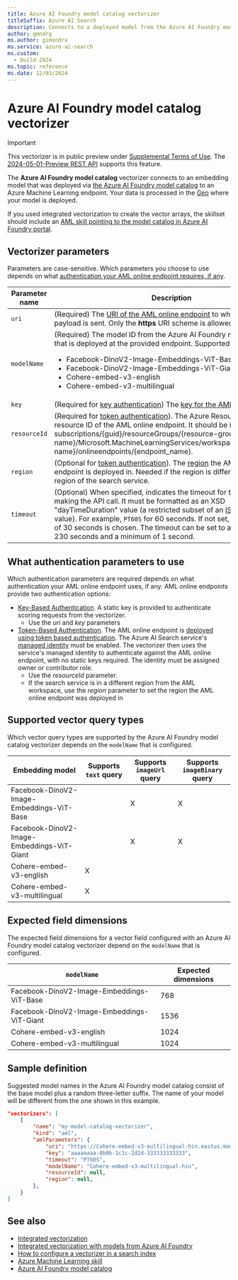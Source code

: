 ```yaml
---
title: Azure AI Foundry model catalog vectorizer
titleSuffix: Azure AI Search
description: Connects to a deployed model from the Azure AI Foundry model catalog at query time.
author: gmndrg
ms.author: gimondra
ms.service: azure-ai-search
ms.custom:
  - build-2024
ms.topic: reference
ms.date: 12/03/2024
---
```


#	Azure AI Foundry model catalog vectorizer

> [!IMPORTANT]
> This vectorizer is in public preview under [Supplemental Terms of Use](https://azure.microsoft.com/support/legal/preview-supplemental-terms/). The [2024-05-01-Preview REST API](/rest/api/searchservice/indexes/create-or-update?view=rest-searchservice-2024-05-01-Preview&preserve-view=true) supports this feature.

The **Azure AI Foundry model catalog** vectorizer connects to an embedding model that was deployed via [the Azure AI Foundry model catalog](/azure/ai-foundry/how-to/model-catalog) to an Azure Machine Learning endpoint. Your data is processed in the [Geo](https://azure.microsoft.com/explore/global-infrastructure/data-residency/) where your model is deployed. 

If you used integrated vectorization to create the vector arrays, the skillset should include an [AML skill pointing to the model catalog in Azure AI Foundry portal](cognitive-search-aml-skill.md).

## Vectorizer parameters

Parameters are case-sensitive. Which parameters you choose to use depends on what [authentication your AML online endpoint requires, if any](#WhatParametersToUse).

| Parameter name | Description |
|--------------------|-------------|
| `uri` | (Required) The [URI of the AML online endpoint](../machine-learning/how-to-authenticate-online-endpoint.md) to which the _JSON_ payload is sent. Only the **https** URI scheme is allowed. |
| `modelName` | (Required) The model ID from the Azure AI Foundry model catalog that is deployed at the provided endpoint. Supported models are: <ul><li>Facebook-DinoV2-Image-Embeddings-ViT-Base </li><li>Facebook-DinoV2-Image-Embeddings-ViT-Giant </li><li>Cohere-embed-v3-english </li><li>Cohere-embed-v3-multilingual</ul> |
| `key` | (Required for [key authentication](#WhatParametersToUse)) The [key for the AML online endpoint](../machine-learning/how-to-authenticate-online-endpoint.md). |
| `resourceId` | (Required for [token authentication](#WhatParametersToUse)). The Azure Resource Manager resource ID of the AML online endpoint. It should be in the format subscriptions/{guid}/resourceGroups/{resource-group-name}/Microsoft.MachineLearningServices/workspaces/{workspace-name}/onlineendpoints/{endpoint_name}. |
| `region` | (Optional for [token authentication](#WhatParametersToUse)). The [region](https://azure.microsoft.com/global-infrastructure/regions/) the AML online endpoint is deployed in. Needed if the region is different from the region of the search service. |
| `timeout` | (Optional) When specified, indicates the timeout for the http client making the API call. It must be formatted as an XSD "dayTimeDuration" value (a restricted subset of an [ISO 8601 duration](https://www.w3.org/TR/xmlschema11-2/#dayTimeDuration) value). For example, `PT60S` for 60 seconds. If not set, a default value of 30 seconds is chosen. The timeout can be set to a maximum of 230 seconds and a minimum of 1 second. |

<a name="WhatParametersToUse"></a>

## What authentication parameters to use

Which authentication parameters are required depends on what authentication your AML online endpoint uses, if any. AML online endpoints provide two authentication options:

* [Key-Based Authentication](../machine-learning/how-to-authenticate-online-endpoint.md). A static key is provided to authenticate scoring requests from the vectorizer.
  * Use the _uri_ and _key_ parameters
* [Token-Based Authentication](../machine-learning/how-to-authenticate-online-endpoint.md). The AML online endpoint is [deployed using token based authentication](../machine-learning/how-to-authenticate-online-endpoint.md). The Azure AI Search service's [managed identity](/azure/active-directory/managed-identities-azure-resources/overview) must be enabled. The vectorizer then uses the service's managed identity to authenticate against the AML online endpoint, with no static keys required. The identity must be assigned owner or contributor role.
  * Use the _resourceId_ parameter.
  * If the search service is in a different region from the AML workspace, use the _region_ parameter to set the region the AML online endpoint was deployed in

## Supported vector query types

Which vector query types are supported by the Azure AI Foundry model catalog vectorizer depends on the `modelName` that is configured.

| Embedding model | Supports `text` query | Supports `imageUrl` query | Supports `imageBinary` query |
|--------------------|-------------|-------------|-------------|
| Facebook-DinoV2-Image-Embeddings-ViT-Base |  | X | X |
| Facebook-DinoV2-Image-Embeddings-ViT-Giant |  | X | X |
| Cohere-embed-v3-english | X |  |  |
| Cohere-embed-v3-multilingual | X |  |  |

## Expected field dimensions

The expected field dimensions for a vector field configured with an Azure AI Foundry model catalog vectorizer depend on the `modelName` that is configured.

| `modelName` | Expected dimensions |
|--------------------|-------------|
| Facebook-DinoV2-Image-Embeddings-ViT-Base | 768 |
| Facebook-DinoV2-Image-Embeddings-ViT-Giant | 1536 |
| Cohere-embed-v3-english | 1024 |
| Cohere-embed-v3-multilingual | 1024 |

## Sample definition

Suggested model names in the Azure AI Foundry model catalog consist of the base model plus a random three-letter suffix. The name of your model will be different from the one shown in this example.

```json
"vectorizers": [
    {
        "name": "my-model-catalog-vectorizer",
        "kind": "aml",
        "amlParameters": {
            "uri": "https://Cohere-embed-v3-multilingual-hin.eastus.models.ai.azure.com",
            "key": "aaaaaaaa-0b0b-1c1c-2d2d-333333333333",
            "timeout": "PT60S",
            "modelName": "Cohere-embed-v3-multilingual-hin",
            "resourceId": null,
            "region": null,
        },
    }
]
```

## See also

+ [Integrated vectorization](vector-search-integrated-vectorization.md)
+ [Integrated vectorization with models from Azure AI Foundry](vector-search-integrated-vectorization-ai-studio.md)
+ [How to configure a vectorizer in a search index](vector-search-how-to-configure-vectorizer.md)
+ [Azure Machine Learning skill](cognitive-search-aml-skill.md)
+ [Azure AI Foundry model catalog](/azure/ai-foundry/how-to/model-catalog)